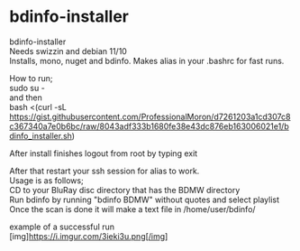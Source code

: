 # bdinfo-installer

bdinfo-installer  
Needs swizzin and debian 11/10  
Installs, mono, nuget and bdinfo. Makes alias in your .bashrc for fast runs.  

How to run;   
sudo su -  
  and then  
bash <(curl -sL https://gist.githubusercontent.com/ProfessionalMoron/d7261203a1cd307c8c367340a7e0b6bc/raw/8043adf333b1680fe38e43dc876eb163006021e1/bdinfo_installer.sh)


After install finishes logout from root by typing exit 

After that restart your ssh session for alias to work.  
Usage is as follows;  
CD to your BluRay disc directory that has the BDMW directory  
Run bdinfo by running "bdinfo BDMW" without quotes and select playlist  
Once the scan is done it will make a text file in /home/user/bdinfo/  


example of a successful run  
[img]https://i.imgur.com/3ieki3u.png[/img]
